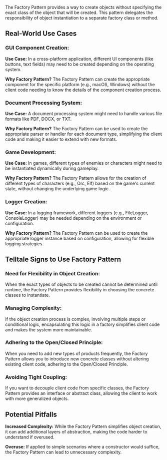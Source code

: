 The Factory Pattern provides a way to create objects without specifying the exact class of the object that will be created. This pattern delegates the responsibility of object instantiation to a separate factory class or method.

## Real-World Use Cases

### GUI Component Creation:

**Use Case:**
In a cross-platform application, different UI components (like buttons, text fields) may need to be created depending on the operating system.

**Why Factory Pattern?**
The Factory Pattern can create the appropriate component for the specific platform (e.g., macOS, Windows) without the client code needing to know the details of the component creation process.

### Document Processing System:

**Use Case:**
A document processing system might need to handle various file formats like PDF, DOCX, or TXT.

**Why Factory Pattern?**
The Factory Pattern can be used to create the appropriate parser or handler for each document type, simplifying the client code and making it easier to extend with new formats.

### Game Development:

**Use Case:**
In games, different types of enemies or characters might need to be instantiated dynamically during gameplay.

**Why Factory Pattern?**
The Factory Pattern allows for the creation of different types of characters (e.g., Orc, Elf) based on the game's current state, without changing the underlying game logic.

### Logger Creation:

**Use Case:**
In a logging framework, different loggers (e.g., FileLogger, ConsoleLogger) may be needed depending on the environment or configuration.

**Why Factory Pattern?**
The Factory Pattern can be used to create the appropriate logger instance based on configuration, allowing for flexible logging strategies.

## Telltale Signs to Use Factory Pattern

### Need for Flexibility in Object Creation:

When the exact types of objects to be created cannot be determined until runtime, the Factory Pattern provides flexibility in choosing the concrete classes to instantiate.

### Managing Complexity:

If the object creation process is complex, involving multiple steps or conditional logic, encapsulating this logic in a factory simplifies client code and makes the system more maintainable.

### Adhering to the Open/Closed Principle:

When you need to add new types of products frequently, the Factory Pattern allows you to introduce new concrete classes without altering existing client code, adhering to the Open/Closed Principle.

### Avoiding Tight Coupling:

If you want to decouple client code from specific classes, the Factory Pattern provides an interface or abstract class, allowing the client to work with more generalized objects.

## Potential Pitfalls

**Increased Complexity:**
While the Factory Pattern simplifies object creation, it can add additional layers of abstraction, making the code harder to understand if overused.

**Overuse:**
If applied to simple scenarios where a constructor would suffice, the Factory Pattern can lead to unnecessary complexity.